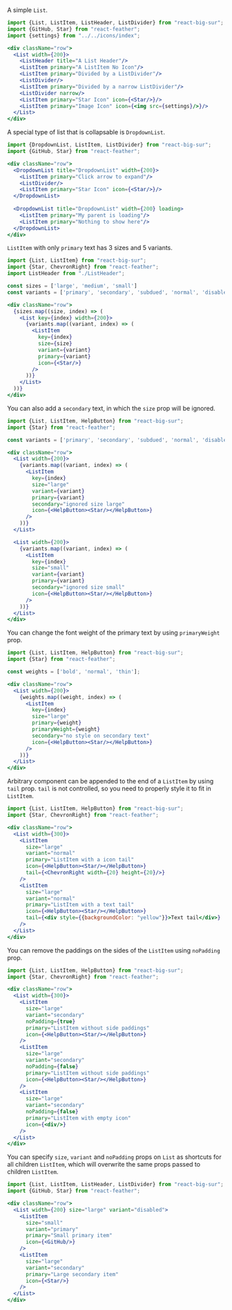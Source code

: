 A simple `List`.

```jsx
import {List, ListItem, ListHeader, ListDivider} from "react-big-sur";
import {GitHub, Star} from "react-feather";
import {settings} from "../../icons/index";

<div className="row">
  <List width={200}>
    <ListHeader title="A List Header"/>
    <ListItem primary="A ListItem No Icon"/>
    <ListItem primary="Divided by a ListDivider"/>
    <ListDivider/>
    <ListItem primary="Divided by a narrow ListDivider"/>
    <ListDivider narrow/>
    <ListItem primary="Star Icon" icon={<Star/>}/>
    <ListItem primary="Image Icon" icon={<img src={settings}/>}/>
  </List>
</div>
```

A special type of list that is collapsable is `DropdownList`.

```jsx
import {DropdownList, ListItem, ListDivider} from "react-big-sur";
import {GitHub, Star} from "react-feather";

<div className="row">
  <DropdownList title="DropdownList" width={200}>
    <ListItem primary="Click arrow to expand"/>
    <ListDivider/>
    <ListItem primary="Star Icon" icon={<Star/>}/>
  </DropdownList>
  
  <DropdownList title="DropdownList" width={200} loading>
    <ListItem primary="My parent is loading"/>
    <ListItem primary="Nothing to show here"/>
  </DropdownList>
</div>
```

`ListItem` with only `primary` text has 3 sizes and 5 variants.

```jsx
import {List, ListItem} from "react-big-sur";
import {Star, ChevronRight} from "react-feather";
import ListHeader from "./ListHeader";

const sizes = ['large', 'medium', 'small']
const variants = ['primary', 'secondary', 'subdued', 'normal', 'disabled'];

<div className="row">
  {sizes.map((size, index) => (
    <List key={index} width={200}>
      {variants.map((variant, index) => (
        <ListItem
          key={index}
          size={size}
          variant={variant}
          primary={variant}
          icon={<Star/>}
        />
      ))}
    </List>
  ))}
</div>
```

You can also add a `secondary` text, in which the `size` prop will be ignored.

```jsx
import {List, ListItem, HelpButton} from "react-big-sur";
import {Star} from "react-feather";

const variants = ['primary', 'secondary', 'subdued', 'normal', 'disabled'];

<div className="row">
  <List width={200}>
    {variants.map((variant, index) => (
      <ListItem
        key={index}
        size="large"
        variant={variant}
        primary={variant}
        secondary="ignored size large"
        icon={<HelpButton><Star/></HelpButton>}
      />
    ))}
  </List>

  <List width={200}>
    {variants.map((variant, index) => (
      <ListItem
        key={index}
        size="small"
        variant={variant}
        primary={variant}
        secondary="ignored size small"
        icon={<HelpButton><Star/></HelpButton>}
      />
    ))}
  </List>
</div>
```

You can change the font weight of the primary text by using `primaryWeight` prop.

```jsx
import {List, ListItem, HelpButton} from "react-big-sur";
import {Star} from "react-feather";

const weights = ['bold', 'normal', 'thin'];

<div className="row">
  <List width={200}>
    {weights.map((weight, index) => (
      <ListItem
        key={index}
        size="large"
        primary={weight}
        primaryWeight={weight}
        secondary="no style on secondary text"
        icon={<HelpButton><Star/></HelpButton>}
      />
    ))}
  </List>
</div>
```

Arbitrary component can be appended to the end of a `ListItem` by using `tail` prop. `tail` is not controlled, so you
need to properly style it to fit in `ListItem`.

```jsx
import {List, ListItem, HelpButton} from "react-big-sur";
import {Star, ChevronRight} from "react-feather";

<div className="row">
  <List width={300}>
    <ListItem
      size="large"
      variant="normal"
      primary="ListItem with a icon tail"
      icon={<HelpButton><Star/></HelpButton>}
      tail={<ChevronRight width={20} height={20}/>}
    />
    <ListItem
      size="large"
      variant="normal"
      primary="ListItem with a text tail"
      icon={<HelpButton><Star/></HelpButton>}
      tail={<div style={{backgroundColor: "yellow"}}>Text tail</div>}
    />
  </List>
</div>
```

You can remove the paddings on the sides of the `ListItem` using `noPadding` prop.

```jsx
import {List, ListItem, HelpButton} from "react-big-sur";
import {Star, ChevronRight} from "react-feather";

<div className="row">
  <List width={300}>
    <ListItem
      size="large"
      variant="secondary"
      noPadding={true}
      primary="ListItem without side paddings"
      icon={<HelpButton><Star/></HelpButton>}
    />
    <ListItem
      size="large"
      variant="secondary"
      noPadding={false}
      primary="ListItem without side paddings"
      icon={<HelpButton><Star/></HelpButton>}
    />
    <ListItem
      size="large"
      variant="secondary"
      noPadding={false}
      primary="ListItem with empty icon"
      icon={<div/>}
    />
  </List>
</div>
```

You can specify `size`, `variant` and `noPadding` props on `List` as shortcuts for all children `ListItem`, which will
overwrite the same props passed to children `ListItem`.

```jsx
import {List, ListItem, ListHeader, ListDivider} from "react-big-sur";
import {GitHub, Star} from "react-feather";

<div className="row">
  <List width={200} size="large" variant="disabled">
    <ListItem 
      size="small" 
      variant="primary"
      primary="Small primary item"
      icon={<GitHub/>}
    />
    <ListItem
      size="large"
      variant="secondary"
      primary="Large secondary item" 
      icon={<Star/>}
    />
  </List>
</div>
```